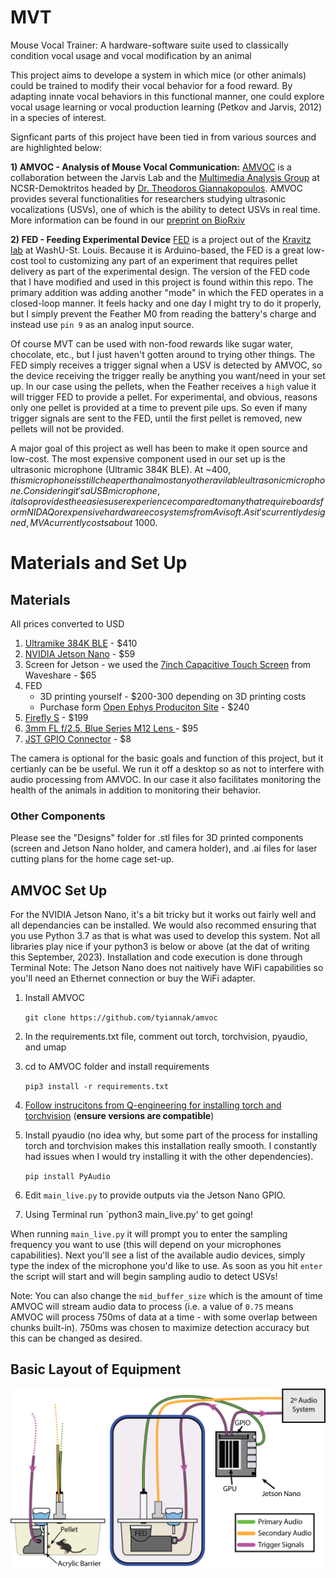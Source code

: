# MVT
Mouse Vocal  Trainer: A hardware-software suite used to classically condition vocal usage and vocal modification by an animal

This project aims to develope a system in which mice (or other animals) could be trained to modify their vocal behavior for a food reward. By adapting innate vocal behaviors in this functional manner, one could explore vocal usage learning or vocal production learning (Petkov and Jarvis, 2012) in a species of interest.

Signficant parts of this project have been tied in from various sources and are highlighted below:

**1) AMVOC - Analysis of Mouse Vocal Communication:**
[AMVOC]((https://github.com/tyiannak/amvoc)) is a collaboration between the Jarvis Lab and the [Multimedia Analysis Group](https://labs-repos.iit.demokritos.gr/MagCIL/about.html) at NCSR-Demoktritos headed by [Dr. Theodoros Giannakopoulos](https://tyiannak.github.io/). AMVOC provides several functionalities for researchers studying ultrasonic vocalizations (USVs), one of which is the ability to detect USVs in real time. More information can be found in our [preprint on BioRxiv](https://www.biorxiv.org/content/10.1101/2021.08.13.456283v1)

**2) FED - Feeding Experimental Device**
[FED](https://github.com/KravitzLabDevices/FED3) is a project out of the [Kravitz lab](https://kravitzlab.com/) at WashU-St. Louis. Because it is Arduino-based, the FED is a great low-cost tool to customizing any part of an experiment that requires pellet delivery as part of the experimental design. The version of the FED code that I have modified and used in this project is found within this repo. The primary addition was adding another "mode" in which the FED operates in a closed-loop manner. It feels hacky  and one day I might try to do it properly, but I simply prevent the Feather M0 from reading the battery's charge and instead use `pin 9` as an analog input source. 

Of course MVT can be used with non-food rewards like sugar  water, chocolate, etc., but I just haven't gotten around to trying other things. The FED simply receives a trigger signal when a USV is detected by AMVOC, so the device receiving the trigger really be anything you want/need in your set up. In our case using the pellets, when the Feather receives a `high` value it will trigger FED to provide a pellet. For experimental, and obvious, reasons only one pellet is provided at a time to prevent pile ups. So even if many trigger signals are sent to the FED, until the first pellet is removed, new pellets will not be provided.

A major goal of this project as well has been to make it open source and low-cost. The most expensive component used in our set up is the ultrasonic microphone (Ultramic 384K BLE). At ~$400, this microphone is still cheaper than almost any other avilable ultrasonic microphone. Considering it's a USB microphone, it also provides the easies user experience compared to many that require boards form NIDAQ or expensive hardware ecosystems from Avisoft. As it's currently  designed, MVA currently costs about ~$1000.

# Materials and Set Up

## Materials
All prices converted to USD
1) [Ultramike 384K BLE](https://www.dodotronic.com/product/ultramic-384k-ble/?v=2a47ad90f2ae) - $410
2) [NVIDIA Jetson Nano](https://www.amazon.com/dp/B08J157LHH) - $59
3) Screen for Jetson - we used the [7inch Capacitive Touch Screen](https://www.amazon.com/7inch-HDMI-LCD-Capacitive-Screen/dp/B07P8P3X6M/ref=pd_di_sccai_2/130-9375513-5800917?pd_rd_i=B07P8P3X6M&pd_rd_r=5dda8150-b824-4b5c-9f74-b6f0819ddfc6&pd_rd_w=3ov4w&pd_rd_wg=AmbDO&pf_rd_p=c9443270-b914-4430-a90b-72e3e7e784e0&pf_rd_r=CYZQF73J3FGMV857Y7KJ&psc=1) from Waveshare - $65
4) FED
   - 3D printing yourself - $200-300 depending on 3D printing costs
   - Purchase form [Open Ephys Produciton Site](https://open-ephys.org/fed3/fed3) - $240
5) [Firefly S](https://www.flir.com/products/firefly-s/?model=FFY-U3-16S2C-S) - $199
6) [3mm FL f/2.5, Blue Series M12 Lens ](https://www.edmundoptics.com/p/3mm-fl-f25-blue-series-m12-mu-videotrade-imaging-lens/31866/) - $95
7) [JST GPIO Connector](https://www.flir.com/products/jst-gpio-connector-for-firefly-s-dl-and-bfs-bd/) - $8

The camera is optional for the basic goals and function of this project, but it certianly can be be useful. We run it off a desktop so as not to interfere with audio processing from AMVOC. In our case it also facilitates monitoring the health of the animals in addition to monitoring their behavior.

### Other Components
Please see the "Designs" folder for .stl files for 3D printed components (screen and Jetson Nano holder, and camera holder), and .ai files for laser cutting plans for the home cage set-up.

## AMVOC Set Up
For the NVIDIA Jetson Nano, it's a bit tricky but it works out fairly well and all dependancies can be installed. We would also recommed ensuring that you use Python 3.7 as that is what was used to develop this system. Not all libraries play nice if your python3 is below or above (at the dat of writing this September, 2023).
Installation and code execution is done through Terminal
Note: The Jetson  Nano does not naitively have WiFi capabilities so you'll need an Ethernet connection or buy the WiFi adapter.
1) Install AMVOC

   `git clone https://github.com/tyiannak/amvoc`

2) In the requirements.txt file, comment out torch, torchvision, pyaudio, and umap
3) cd to AMVOC folder and install requirements

   `pip3 install -r requirements.txt`

4) [Follow instrucitons from Q-engineering for installing torch and torchvision](https://qengineering.eu/install-pytorch-on-jetson-nano.html) (**ensure versions are compatible**)
5) Install pyaudio (no idea why, but some part of the process for installing torch and torchvision makes this installation really smooth. I constantly had issues when I would try  installing it with the other dependencies).

   `pip install PyAudio`
6) Edit `main_live.py` to provide outputs via the Jetson Nano GPIO.
8) Using Terminal run `python3 main_live.py' to get going!

When running `main_live.py` it will prompt you to enter the sampling frequency you want to use (this will depend on your microphones capabilities). Next you'll see a list of the available audio devices, simply type the index of the microphone you'd like to use. As soon as you hit `enter` the script will start and will begin sampling audio to detect USVs!

Note: You can also change the `mid_buffer_size` which is the amount of time AMVOC will stream audio data to process (i.e. a value of `0.75` means AMVOC will process 750ms of data at a time - with some overlap between chunks built-in). 750ms was chosen to maximize detection accuracy but this can be changed as desired.

## Basic Layout of Equipment
![Equipment layout](https://github.com/cvargas4/MouseVocalTrainer/blob/main/Images/MVT_Schematic_v2.png)
